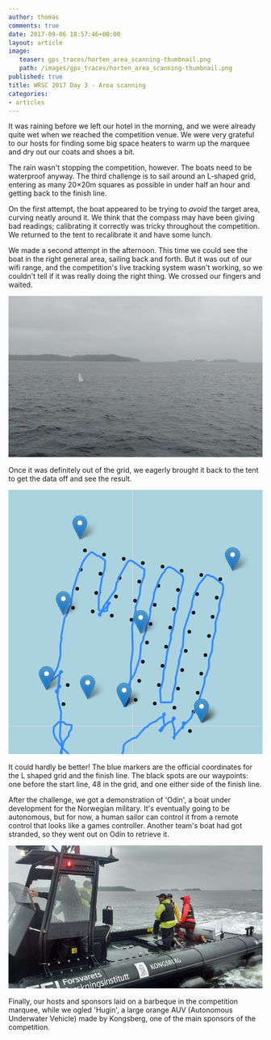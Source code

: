 ```yaml
---
author: thomas
comments: true
date: 2017-09-06 18:57:46+00:00
layout: article
image:
   teaser: gps_traces/horten_area_scanning-thumbnail.png
   path: /images/gps_traces/horten_area_scanning-thumbnail.png
published: true
title: WRSC 2017 Day 3 - Area scanning
categories:
- articles
---
```


It was raining before we left our hotel in the morning, and we were already
quite wet when we reached the competition venue. We were very grateful to our
hosts for finding some big space heaters to warm up the marquee and dry out
our coats and shoes a bit.

The rain wasn't stopping the competition, however. The boats need to be
waterproof anyway. The third challenge is to sail around an L-shaped grid,
entering as many 20×20m squares as possible in under half an hour and getting
back to the finish line.

On the first attempt, the boat appeared to be trying to *avoid* the target area,
curving neatly around it. We think that the compass may have been giving bad
readings; calibrating it correctly was tricky throughout the competition.
We returned to the tent to recalibrate it and have some lunch.

We made a second attempt in the afternoon. This time we could see the boat in
the right general area, sailing back and forth. But it was out of our wifi
range, and the competition's live tracking system wasn't working, so we couldn't
tell if it was really doing the right thing. We crossed our fingers and waited.

![small boat in a grey sea](/images/sailing_horten.jpg)

Once it was definitely out of the grid, we eagerly brought it back to the tent
to get the data off and see the result.

![area scanning GPS trace](/images/gps_traces/horten_area_scanning.png)

It could hardly be better! The blue markers are the official coordinates for
the L shaped grid and the finish line. The black spots are our waypoints:
one before the start line, 48 in the grid, and one either side of the finish
line.

After the challenge, we got a demonstration of 'Odin', a boat under development
for the Norwegian military. It's eventually going to be autonomous, but for now,
a human sailor can control it from a remote control that looks like a games
controller. Another team's boat had got stranded, so they went out on Odin to
retrieve it.

![US Navy getting a lift](/images/us_navy_gets_lift.jpg)

Finally, our hosts and sponsors laid on a barbeque in the competition marquee,
while we ogled 'Hugin', a large orange AUV (Autonomous Underwater Vehicle) made
by Kongsberg, one of the main sponsors of the competition.
